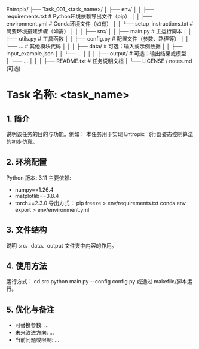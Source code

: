 Entropix/
├── Task_001_<task_name>/
│   ├── env/
│   │   ├── requirements.txt        # Python环境依赖导出文件（pip）
│   │   ├── environment.yml         # Conda环境文件（如有）
│   │   └── setup_instructions.txt  # 简要环境搭建步骤（如需）
│   │
│   ├── src/
│   │   ├── main.py                 # 主运行脚本
│   │   ├── utils.py                # 工具函数
│   │   ├── config.py               # 配置文件（参数、路径等）
│   │   └── ...                     # 其他模块代码
│   │
│   ├── data/                       # 可选：输入或示例数据
│   │   ├── input_example.json
│   │   └── ...
│   │
│   ├── output/                     # 可选：输出结果或模型
│   │   └── ...
│   │
│   ├── README.txt                  # 任务说明文档
│   └── LICENSE / notes.md (可选)

# Task 名称: <task_name>

## 1. 简介
说明该任务的目的与功能。例如：
本任务用于实现 Entropix 飞行器姿态控制算法的初步仿真。

## 2. 环境配置
Python 版本: 3.11
主要依赖:
- numpy==1.26.4
- matplotlib==3.8.4
- torch==2.3.0
导出方式：
    pip freeze > env/requirements.txt
    conda env export > env/environment.yml

## 3. 文件结构
说明 src、data、output 文件夹中内容的作用。

## 4. 使用方法
运行方式：
    cd src
    python main.py --config config.py
或通过 makefile/脚本运行。

## 5. 优化与备注
- 可替换参数: ...
- 未来改进方向: ...
- 当前问题或限制: ...
